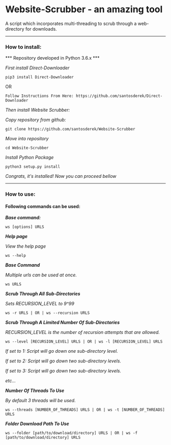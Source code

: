 # Website-Scrubber - an amazing tool
A script which incorporates multi-threading to scrub through a web-directory for downloads.

***

### How to install:

*** Repository developed in Python 3.6.x ***

*First install Direct-Downloader*

    pip3 install Direct-Downloader

OR

    Follow Instructions From Here: https://github.com/santosderek/Direct-Downloader

*Then install Website Scrubber:*

*Copy repository from github:*

    git clone https://github.com/santosderek/Website-Scrubber

*Move into repository*

    cd Website-Scrubber

*Install Python Package*

    python3 setup.py install

*Congrats, it's installed! Now you can proceed bellow*

***

### How to use:
#### Following commands can be used:
***Base command:***

    ws [options] URLS



***Help page***

*View the help page*

    ws --help

***Base Command***

*Multiple urls can be used at once.*

    ws URLS

***Scrub Through All Sub-Directories***

*Sets RECURSION_LEVEL to 9^99*

    ws -r URLS | OR | ws --recursion URLS

***Scrub Through A Limited Number Of Sub-Directories***

*RECURSION_LEVEL is the number of recursion attempts that are allowed.*

    ws --level [RECURSION_LEVEL] URLS | OR | ws -l [RECURSION_LEVEL] URLS

*If set to 1: Script will go down one sub-directory level.*

*If set to 2: Script will go down two sub-directory levels.*

*If set to 3: Script will go down two sub-directory levels.*

*etc...*


***Number Of Threads To Use***

*By default 3 threads will be used.*

    ws --threads [NUMBER_OF_THREADS] URLS | OR | ws -t [NUMBER_OF_THREADS] URLS

***Folder Download Path To Use***

    ws --folder [path/to/download/directory] URLS | OR | ws -f [path/to/download/directory] URLS
